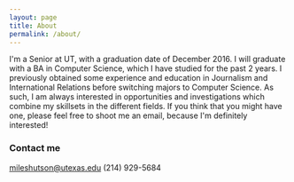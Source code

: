 ```yaml
---
layout: page
title: About
permalink: /about/
---
```


I'm a Senior at UT, with a graduation date of December 2016. I will graduate with a BA in Computer Science, which I have studied for the past 2 years. I previously obtained some experience and education in Journalism and International Relations before switching majors to Computer Science. As such, I am always interested in opportunities and investigations which combine my skillsets in the different fields. If you think that you might have one, please feel free to shoot me an email, because I'm definitely interested!

### Contact me

[mileshutson@utexas.edu](mailto:mileshutson@utexas.edu)
(214) 929-5684
